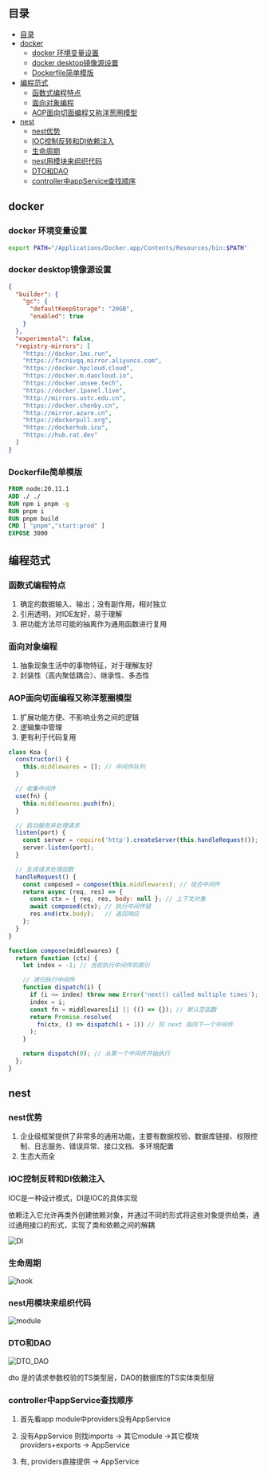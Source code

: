 ## 目录
- [目录](#目录)
- [docker](#docker)
  - [docker 环境变量设置](#docker-环境变量设置)
  - [docker desktop镜像源设置](#docker-desktop镜像源设置)
  - [Dockerfile简单模版](#dockerfile简单模版)
- [编程范式](#编程范式)
  - [函数式编程特点](#函数式编程特点)
  - [面向对象编程](#面向对象编程)
  - [AOP面向切面编程又称洋葱圈模型](#aop面向切面编程又称洋葱圈模型)
- [nest](#nest)
  - [nest优势](#nest优势)
  - [IOC控制反转和DI依赖注入](#ioc控制反转和di依赖注入)
  - [生命周期](#生命周期)
  - [nest用模块来组织代码](#nest用模块来组织代码)
  - [DTO和DAO](#dto和dao)
  - [controller中appService查找顺序](#controller中appservice查找顺序)

## docker 

### docker 环境变量设置

```bash
export PATH="/Applications/Docker.app/Contents/Resources/bin:$PATH"
```



### docker desktop镜像源设置

```json
{
  "builder": {
    "gc": {
      "defaultKeepStorage": "20GB",
      "enabled": true
    }
  },
  "experimental": false,
  "registry-mirrors": [
    "https://docker.1ms.run",
    "https://fxcnivqq.mirror.aliyuncs.com",
    "https://docker.hpcloud.cloud",
    "https://docker.m.daocloud.io",
    "https://docker.unsee.tech",
    "https://docker.1panel.live",
    "http://mirrors.ustc.edu.cn",
    "https://docker.chenby.cn",
    "http://mirror.azure.cn",
    "https://dockerpull.org",
    "https://dockerhub.icu",
    "https://hub.rat.dev"
  ]
}
```

### Dockerfile简单模版

```Dockerfile
FROM node:20.11.1
ADD ./ ./
RUN npm i pnpm -g
RUN pnpm i
RUN pnpm build
CMD [ "pnpm","start:prod" ]
EXPOSE 3000
```

## 编程范式

### 函数式编程特点

1. 确定的数据输入、输出；没有副作用，相对独立
2. 引用透明，对IDE友好，易于理解
3. 把功能方法尽可能的抽离作为通用函数进行复用

### 面向对象编程

1. 抽象现象生活中的事物特征，对于理解友好
2. 封装性（高内聚低耦合）、继承性、多态性

### AOP面向切面编程又称洋葱圈模型

1. 扩展功能方便、不影响业务之间的逻辑
2. 逻辑集中管理
3. 更有利于代码复用

```js
class Koa {
  constructor() {
    this.middlewares = []; // 中间件队列
  }

  // 收集中间件
  use(fn) {
    this.middlewares.push(fn);
  }

  // 启动服务并处理请求
  listen(port) {
    const server = require('http').createServer(this.handleRequest());
    server.listen(port);
  }

  // 生成请求处理函数
  handleRequest() {
    const composed = compose(this.middlewares); // 组合中间件
    return async (req, res) => {
      const ctx = { req, res, body: null }; // 上下文对象
      await composed(ctx); // 执行中间件链
      res.end(ctx.body);   // 返回响应
    };
  }
}
```

```js
function compose(middlewares) {
  return function (ctx) {
    let index = -1; // 当前执行中间件的索引

    // 递归执行中间件
    function dispatch(i) {
      if (i <= index) throw new Error('next() called multiple times');
      index = i;
      const fn = middlewares[i] || (() => {}); // 默认空函数
      return Promise.resolve(
        fn(ctx, () => dispatch(i + 1)) // 将 next 指向下一个中间件
      );
    }

    return dispatch(0); // 从第一个中间件开始执行
  };
}
```



## nest

### nest优势

1. 企业级框架提供了非常多的通用功能，主要有数据校验、数据库链接、权限控制、日志服务、错误异常、接口文档、多环境配置
2. 生态大而全 

### IOC控制反转和DI依赖注入

IOC是一种设计模式，DI是IOC的具体实现

依赖注入它允许再类外创建依赖对象，并通过不同的形式将这些对象提供给类，通过通用接口的形式，实现了类和依赖之间的解耦

![DI](./assets/imgs/DI.png)

### 生命周期

![hook](./assets/imgs/lifeHook.png)

### nest用模块来组织代码

 ![module](./assets/imgs/module.png)

### DTO和DAO

![DTO_DAO](./assets/imgs/DTO_DAO.png)

dto 是的请求参数校验的TS类型层，DAO的数据库的TS实体类型层

### controller中appService查找顺序

1. 首先看app module中providers没有AppService

1. 没有AppService 则找imports -> 其它module ->其它模块 providers+exports -> AppService

2. 有, providers直接提供 -> AppService
